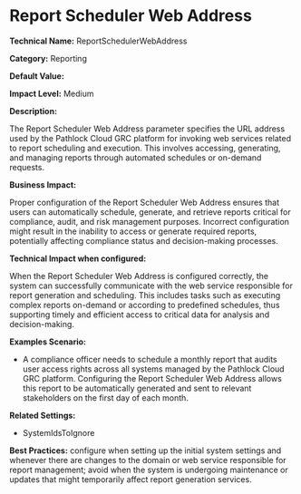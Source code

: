 # Report Scheduler Web Address

**Technical Name:** ReportSchedulerWebAddress

**Category:** Reporting

**Default Value:** 

**Impact Level:** Medium

**Description:**

The Report Scheduler Web Address parameter specifies the URL address used by the Pathlock Cloud GRC platform for invoking web services related to report scheduling and execution. This involves accessing, generating, and managing reports through automated schedules or on-demand requests.

**Business Impact:**

Proper configuration of the Report Scheduler Web Address ensures that users can automatically schedule, generate, and retrieve reports critical for compliance, audit, and risk management purposes. Incorrect configuration might result in the inability to access or generate required reports, potentially affecting compliance status and decision-making processes.

**Technical Impact when configured:**

When the Report Scheduler Web Address is configured correctly, the system can successfully communicate with the web service responsible for report generation and scheduling. This includes tasks such as executing complex reports on-demand or according to predefined schedules, thus supporting timely and efficient access to critical data for analysis and decision-making.

**Examples Scenario:**

- A compliance officer needs to schedule a monthly report that audits user access rights across all systems managed by the Pathlock Cloud GRC platform. Configuring the Report Scheduler Web Address allows this report to be automatically generated and sent to relevant stakeholders on the first day of each month.

**Related Settings:**

- SystemIdsToIgnore

**Best Practices:** configure when setting up the initial system settings and whenever there are changes to the domain or web service responsible for report management; avoid when the system is undergoing maintenance or updates that might temporarily affect report generation services.